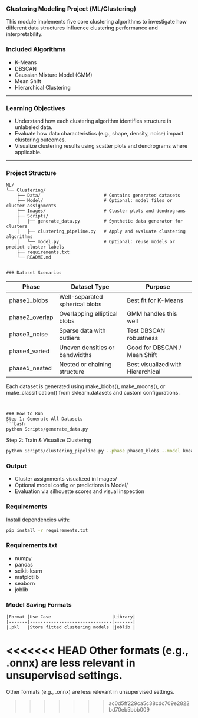 ### Clustering Modeling Project (ML/Clustering)

This module implements five core clustering algorithms to investigate how different data structures influence clustering performance and interpretability.

### Included Algorithms

- K-Means
- DBSCAN
- Gaussian Mixture Model (GMM)
- Mean Shift
- Hierarchical Clustering

---

### Learning Objectives

- Understand how each clustering algorithm identifies structure in unlabeled data.
- Evaluate how data characteristics (e.g., shape, density, noise) impact clustering outcomes.
- Visualize clustering results using scatter plots and dendrograms where applicable.

---

### Project Structure

```text
ML/
└── Clustering/
    ├── Data/                        # Contains generated datasets
    ├── Model/                       # Optional: model files or cluster assignments
    ├── Images/                      # Cluster plots and dendrograms
    ├── Scripts/
    │   ├── generate_data.py         # Synthetic data generator for clusters
    │   ├── clustering_pipeline.py   # Apply and evaluate clustering algorithms
    │   └── model.py                 # Optional: reuse models or predict cluster labels
    ├── requirements.txt
    └── README.md


### Dataset Scenarios
```
| Phase          | Dataset Type                   | Purpose                           |
|----------------|--------------------------------|-----------------------------------|
| phase1_blobs   | Well-separated spherical blobs | Best fit for K-Means              |
| phase2_overlap | Overlapping elliptical blobs   | GMM handles this well             |
| phase3_noise   | Sparse data with outliers      | Test DBSCAN robustness            |
| phase4_varied  | Uneven densities or bandwidths | Good for DBSCAN / Mean Shift      |
| phase5_nested  | Nested or chaining structure   | Best visualized with Hierarchical |

Each dataset is generated using make_blobs(), make_moons(), or make_classification() from sklearn.datasets and custom configurations.
```


### How to Run
Step 1: Generate All Datasets
```bash
python Scripts/generate_data.py
```

Step 2: Train & Visualize Clustering
```bash
python Scripts/clustering_pipeline.py --phase phase1_blobs --model kmeans
```

### Output
- Cluster assignments visualized in Images/
- Optional model config or predictions in Model/
- Evaluation via silhouette scores and visual inspection

### Requirements
Install dependencies with:
```bash
pip install -r requirements.txt
```

### Requirements.txt
- numpy
- pandas
- scikit-learn
- matplotlib
- seaborn
- joblib


### Model Saving Formats
```
|Format	|Use Case                       |Library|
|-------|-------------------------------|-------|
|.pkl	|Store fitted clustering models	|joblib |
```
<<<<<<< HEAD
Other formats (e.g., .onnx) are less relevant in unsupervised settings.
=======
Other formats (e.g., .onnx) are less relevant in unsupervised settings.
>>>>>>> ac0d5ff229ca5c38cdc709e2822bd70eb5bbb009

